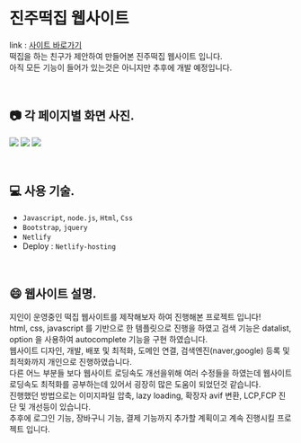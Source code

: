 # 진주떡집 웹사이트
link : [사이트 바로가기](https://jinjood.com/)<br>
떡집을 하는 친구가 제안하여 만들어본 진주떡집 웹사이트 입니다.<br>
아직 모든 기능이 들어가 있는것은 아니지만 추후에 개발 예정입니다.

<br>

## 📷 각 페이지별 화면 사진.
![](https://velog.velcdn.com/images/mintae1117/post/1a96fc92-0e2c-4056-b268-6bf8061ca2d7/image.png)
![](https://velog.velcdn.com/images/mintae1117/post/55fac5c5-ae3a-445b-88f2-788eca297f18/image.png)
![](https://velog.velcdn.com/images/mintae1117/post/cd67337a-2633-446f-824b-c40baafb2688/image.png)

<br>

## 💻 사용 기술.

- `Javascript`, `node.js`, `Html`, `Css`
- `Bootstrap`, `jquery`
- `Netlify`
- Deploy : `Netlify-hosting`


<br>

## 😄 웹사이트 설명.
<p>
지인이 운영중인 떡집 웹사이트를 제작해보자 하여 진행해본 프로젝트 입니다!<br>
html, css, javascript 를 기반으로 한 템플릿으로 진행을 하였고 검색 기능은 datalist, option 을 사용하여 autocomplete 기능을 구현 하였습니다.<br>
웹사이트 디자인, 개발, 배포 및 최적화, 도메인 연결, 검색엔진(naver,google) 등록 및 최적화까지 개인으로 진행하였습니다.<br>
다른 어느 부분들 보다 웹사이트 로딩속도 개선을위해 여러 수정들을 하였는데 웹사이트 로딩속도 최적화를 공부하는데 있어서 굉장히 많은 도움이 되었던것 같습니다.<br>
진행했던 방법으로는 이미지파일 압축, lazy loading, 확장자 avif 변환, LCP,FCP 진단 및 개선등이 있습니다.<br>
추후에 로그인 기능, 장바구니 기능, 결제 기능까지 추가할 계획이고 계속 진행시킬 프로젝트 입니다.<br></p>